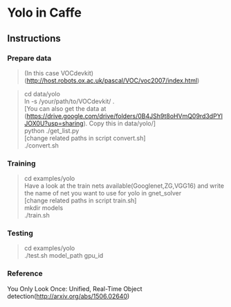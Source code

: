# Yolo in Caffe


## Instructions

### Prepare data 
  >(In this case VOCdevkit)(http://host.robots.ox.ac.uk/pascal/VOC/voc2007/index.html)  

  >cd data/yolo  
  >ln -s /your/path/to/VOCdevkit/ .  
  >[You can also get the data at (https://drive.google.com/drive/folders/0B4JSh9t8oHVmQ09rd3dPYlJOX0U?usp=sharing). Copy this in data/yolo/]  
  >python ./get_list.py  
  >[change related paths in script convert.sh]  
  >./convert.sh   


### Training

  >cd examples/yolo  
  >Have a look at the train nets available(Googlenet,ZG,VGG16) and write the name of net you want to use for yolo in gnet_solver  
  >[change related paths in script train.sh]  
  >mkdir models  
  >./train.sh   


### Testing

  >cd examples/yolo  
  >./test.sh model_path gpu_id  
 

### Reference

 You Only Look Once: Unified, Real-Time Object detection(http://arxiv.org/abs/1506.02640)
